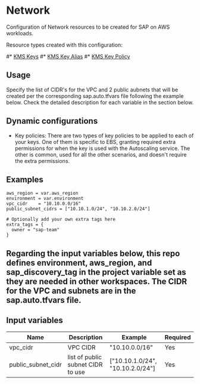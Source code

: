 # Network

Configuration of Network resources to be created for SAP on AWS workloads. 

Resource types created with this configuration:

#* [KMS Keys](https://registry.terraform.io/providers/hashicorp/aws/latest/docs/resources/kms_key)
#* [KMS Key Alias](https://registry.terraform.io/providers/hashicorp/aws/latest/docs/resources/kms_alias)
#* [KMS Key Policy](https://registry.terraform.io/providers/hashicorp/aws/latest/docs/resources/kms_key_policy)

## Usage

Specify the list of CIDR's for the VPC and 2 public aubnets that will be created per the corresponding sap.auto.tfvars file following the example below. Check the detailed description for each variable in the section below.

## Dynamic configurations

* Key policies: There are two types of key policies to be applied to each of your keys. One of them is specific to EBS, granting required extra permissions for when the key is used with the Autoscaling service. The other is common, used for all the other scenarios, and doesn't require the extra permissions.

## Examples

```hcl
aws_region = var.aws_region
environment = var.environment
vpc_cidr    = "10.10.0.0/16"
public_subnet_cidrs = ["10.10.1.0/24", "10.10.2.0/24"]

# Optionally add your own extra tags here
extra_tags = {
  owner = "sap-team"
}
```

## Regarding the input variables below, this repo defines environment, aws_region, and sap_discovery_tag in the project variable set as they are needed in other workspaces. The CIDR for the VPC and subnets are in the sap.auto.tfvars file.

## Input variables

| Name | Description | Example | Required |
|------|-------------|--------|--------|
|vpc_cidr|VPC CIDR|"10.10.0.0/16"|Yes
|public_subnet_cidr|list of public subnet CIDR to use|["10.10.1.0/24", "10.10.2.0/24"]|Yes

